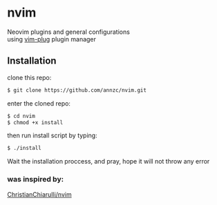 # nvim
Neovim plugins and general configurations<br>
using [vim-plug](https://github.com/junegunn/vim-plug)
 plugin manager

## Installation
clone this repo:
```bash
$ git clone https://github.com/annzc/nvim.git
```
enter the cloned repo:
```bash
$ cd nvim
$ chmod +x install
```
then run install script by typing:
```bash
$ ./install
```
Wait the installation proccess, and pray, hope it will not throw any error

### was inspired by:
[ChristianChiarulli/nvim](https://github.com/ChristianChiarulli/nvim)
